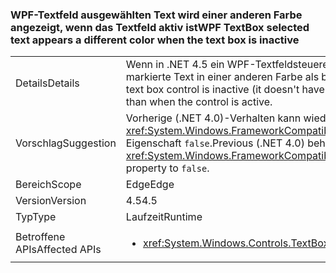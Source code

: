 ### <a name="wpf-textbox-selected-text-appears-a-different-color-when-the-text-box-is-inactive"></a><span data-ttu-id="8d54d-101">WPF-Textfeld ausgewählten Text wird einer anderen Farbe angezeigt, wenn das Textfeld aktiv ist</span><span class="sxs-lookup"><span data-stu-id="8d54d-101">WPF TextBox selected text appears a different color when the text box is inactive</span></span>

|   |   |
|---|---|
|<span data-ttu-id="8d54d-102">Details</span><span class="sxs-lookup"><span data-stu-id="8d54d-102">Details</span></span>|<span data-ttu-id="8d54d-103">Wenn in .NET 4.5 ein WPF-Textfeldsteuerelement inaktiv ist (nicht den Fokus besitzt), wird der im Feld markierte Text in einer anderen Farbe als bei einem aktiven Steuerelement angezeigt.</span><span class="sxs-lookup"><span data-stu-id="8d54d-103">In .NET 4.5, when a WPF text box control is inactive (it doesn't have focus), the selected text inside the box will appear a different color than when the control is active.</span></span>|
|<span data-ttu-id="8d54d-104">Vorschlag</span><span class="sxs-lookup"><span data-stu-id="8d54d-104">Suggestion</span></span>|<span data-ttu-id="8d54d-105">Vorherige (.NET 4.0)-Verhalten kann wiederhergestellt werden, durch Festlegen der <xref:System.Windows.FrameworkCompatibilityPreferences.AreInactiveSelectionHighlightBrushKeysSupported> Eigenschaft <code>false</code>.</span><span class="sxs-lookup"><span data-stu-id="8d54d-105">Previous (.NET 4.0) behavior may be restored by setting the <xref:System.Windows.FrameworkCompatibilityPreferences.AreInactiveSelectionHighlightBrushKeysSupported> property to <code>false</code>.</span></span>|
|<span data-ttu-id="8d54d-106">Bereich</span><span class="sxs-lookup"><span data-stu-id="8d54d-106">Scope</span></span>|<span data-ttu-id="8d54d-107">Edge</span><span class="sxs-lookup"><span data-stu-id="8d54d-107">Edge</span></span>|
|<span data-ttu-id="8d54d-108">Version</span><span class="sxs-lookup"><span data-stu-id="8d54d-108">Version</span></span>|<span data-ttu-id="8d54d-109">4.5</span><span class="sxs-lookup"><span data-stu-id="8d54d-109">4.5</span></span>|
|<span data-ttu-id="8d54d-110">Typ</span><span class="sxs-lookup"><span data-stu-id="8d54d-110">Type</span></span>|<span data-ttu-id="8d54d-111">Laufzeit</span><span class="sxs-lookup"><span data-stu-id="8d54d-111">Runtime</span></span>|
|<span data-ttu-id="8d54d-112">Betroffene APIs</span><span class="sxs-lookup"><span data-stu-id="8d54d-112">Affected APIs</span></span>|<ul><li><xref:System.Windows.Controls.TextBox?displayProperty=nameWithType></li></ul>|

